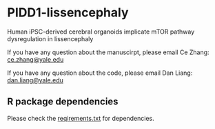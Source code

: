 # PIDD1-lissencephaly

Human iPSC-derived cerebral organoids implicate mTOR pathway dysregulation in lissencephaly

If you have any question about the manuscirpt, please email Ce Zhang: ce.zhang@yale.edu

If you have any question about the code, please email Dan Liang: dan.liang@yale.edu

## R package dependencies

Please check the [reqirements.txt](https://github.com/danliangunc/PIDD1-lissencephaly/blob/main/reqirements.txt) for dependencies.

